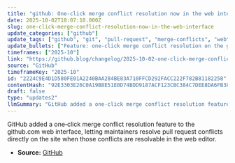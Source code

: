 ```yaml
---
title: "github: One-click merge conflict resolution now in the web interface"
date: 2025-10-02T18:07:10.000Z
slug: one-click-merge-conflict-resolution-now-in-the-web-interface
update_categories: ["github"]
update_tags: ["github", "git", "pull-request", "merge-conflicts", "web", "changelog", "productivity"]
update_bullets: ["Feature: one‑click merge conflict resolution on the github.com web interface.", "When it applies: available on pull requests that have merge conflicts which can be resolved in the web editor.", "How it helps: lets you resolve eligible conflicts without checking out the branch locally, speeding up merges and reducing workflow friction.", "Source: announced on The GitHub Blog changelog (2025-10-02)."]
timeframes: ["2025-10"]
link: "https://github.blog/changelog/2025-10-02-one-click-merge-conflict-resolution-now-in-the-web-interface"
source: "GitHub"
timeframeKey: "2025-10"
id: "2224C9E4D1D580FE01A2240BAA284BE83A710FFCD292FACC222F782B81182258"
contentHash: "92E3303E26C0A19B8E51E0D74BDD9187ACF123CBC384C7DEE8DA6FB388B83506"
draft: false
type: "updates2"
llmSummary: "GitHub added a one‑click merge conflict resolution feature to the github.com web interface, letting maintainers resolve pull request conflicts directly on the site when those conflicts are resolvable in the web editor."
---
```


GitHub added a one‑click merge conflict resolution feature to the github.com web interface, letting maintainers resolve pull request conflicts directly on the site when those conflicts are resolvable in the web editor.

- **Source:** [GitHub](https://github.blog/changelog/2025-10-02-one-click-merge-conflict-resolution-now-in-the-web-interface)
